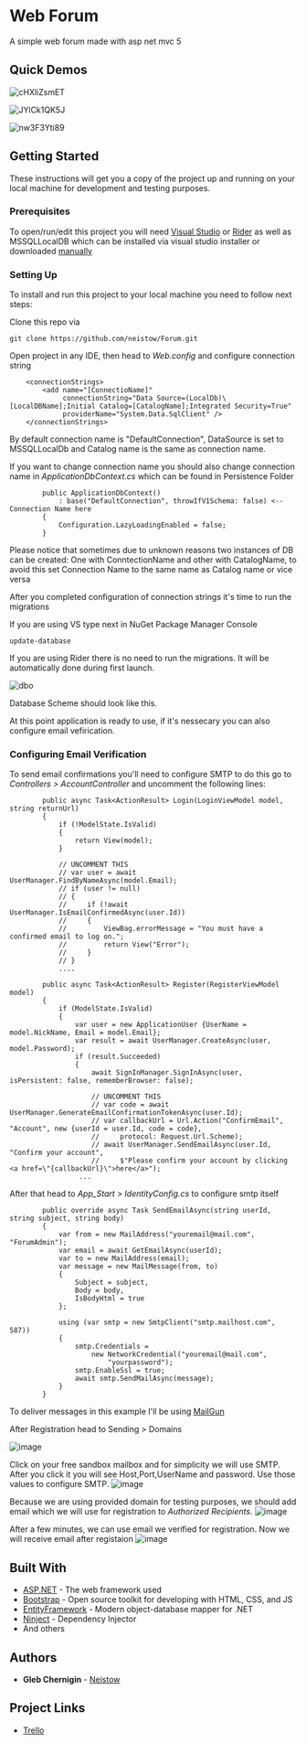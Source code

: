 # Web Forum

A simple web forum made with asp net mvc 5
## Quick Demos

![cHXliZsmET](https://user-images.githubusercontent.com/55974615/81474555-f83a7700-920e-11ea-8e4b-c9d09c83ce50.gif)

![JYlCk1QK5J](https://user-images.githubusercontent.com/55974615/81474646-93cbe780-920f-11ea-8f53-103623d8eb7b.gif)

![nw3F3Yti89](https://user-images.githubusercontent.com/55974615/81474718-ec9b8000-920f-11ea-96f2-de1c5841f918.gif)

## Getting Started

These instructions will get you a copy of the project up and running on your local machine for development and testing purposes.
### Prerequisites

To open/run/edit this project you will need [Visual Studio](https://visualstudio.microsoft.com/ru/downloads/) or [Rider](https://www.jetbrains.com/ru-ru/rider/) as well as MSSQLLocalDB which can be installed via visual studio installer or downloaded [manually](https://docs.microsoft.com/en-us/sql/database-engine/configure-windows/sql-server-express-localdb?view=sql-server-ver15)

### Setting Up

To install and run this project to your local machine you need to follow next steps:

Clone this repo via

```
git clone https://github.com/neistow/Forum.git
```

Open project in any IDE, then head to *Web.config* and configure connection string

```
    <connectionStrings>
        <add name="[ConnectioName]"
             connectionString="Data Source=(LocalDb)\[LocalDBName];Initial Catalog=[CatalogName];Integrated Security=True"
             providerName="System.Data.SqlClient" />
    </connectionStrings>
```
By default connection name is "DefaultConnection", DataSource is set to MSSQLLocalDb and Catalog name is the same as connection name.

If you want to change connection name you should also change connection name in *ApplicationDbContext.cs* which can be found in Persistence Folder
```
        public ApplicationDbContext()
            : base("DefaultConnection", throwIfV1Schema: false) <-- Connection Name here
        {
            Configuration.LazyLoadingEnabled = false;
        }
```
Please notice that sometimes due to unknown reasons two instances of DB can be created: One with ConntectionName and other with CatalogName, to avoid this set Connection Name to the same name as Catalog name or vice versa

After you completed configuration of connection strings it's time to run the migrations

If you are using VS type next in NuGet Package Manager Console

```
update-database
```

If you are using Rider there is no need to run the migrations. It will be automatically done during first launch.

![dbo](https://user-images.githubusercontent.com/55974615/81477958-1e6a1200-9223-11ea-907a-6778069ef3aa.png)

Database Scheme should look like this.

At this point application is ready to use, if it's nessecary you can also configure email vefirication.

### Configuring Email Verification
To send email confirmations you'll need to configure SMTP to do this go to *Controllers > AccountController* and uncomment the following lines:

```
        public async Task<ActionResult> Login(LoginViewModel model, string returnUrl)
        {
            if (!ModelState.IsValid)
            {
                return View(model);
            }

            // UNCOMMENT THIS
            // var user = await UserManager.FindByNameAsync(model.Email);
            // if (user != null)
            // {
            //     if (!await UserManager.IsEmailConfirmedAsync(user.Id))
            //     {
            //         ViewBag.errorMessage = "You must have a confirmed email to log on.";
            //         return View("Error");
            //     }
            // }
            ....
```
```
        public async Task<ActionResult> Register(RegisterViewModel model)
        {
            if (ModelState.IsValid)
            {
                var user = new ApplicationUser {UserName = model.NickName, Email = model.Email};
                var result = await UserManager.CreateAsync(user, model.Password);
                if (result.Succeeded)
                {
                    await SignInManager.SignInAsync(user, isPersistent: false, rememberBrowser: false);

                    // UNCOMMENT THIS
                    // var code = await UserManager.GenerateEmailConfirmationTokenAsync(user.Id);
                    // var callbackUrl = Url.Action("ConfirmEmail", "Account", new {userId = user.Id, code = code},
                    //     protocol: Request.Url.Scheme);
                    // await UserManager.SendEmailAsync(user.Id, "Confirm your account",
                    //     $"Please confirm your account by clicking <a href=\"{callbackUrl}\">here</a>");
                 ...
```

After that head to *App_Start > IdentityConfig.cs* to configure smtp itself
```
        public override async Task SendEmailAsync(string userId, string subject, string body)
        {
            var from = new MailAddress("youremail@mail.com", "ForumAdmin");
            var email = await GetEmailAsync(userId);
            var to = new MailAddress(email);
            var message = new MailMessage(from, to)
            {
                Subject = subject,
                Body = body,
                IsBodyHtml = true
            };
            
            using (var smtp = new SmtpClient("smtp.mailhost.com", 587))
            {
                smtp.Credentials =
                    new NetworkCredential("youremail@mail.com",
                        "yourpassword");
                smtp.EnableSsl = true;
                await smtp.SendMailAsync(message);
            }
        }
```
To deliver messages in this example I'll be using [MailGun](https://www.mailgun.com/)

After Registration head to Sending > Domains

![image](https://user-images.githubusercontent.com/55974615/81473904-9710a480-920a-11ea-892c-cdbf28182470.png)

Click on your free sandbox mailbox and for simplicity we will use SMTP. After you click it you will see Host,Port,UserName and password. Use those values to configure SMTP.
![image](https://user-images.githubusercontent.com/55974615/81473999-5a917880-920b-11ea-93f0-b41bb5833246.png)

Because we are using provided domain for testing purposes, we should add email which we will use for registration to *Authorized Recipients*.
![image](https://user-images.githubusercontent.com/55974615/81474174-47cb7380-920c-11ea-9e01-5633d85fd441.png)

After a few minutes, we can use email we verified for registration. Now we will receive email after registaion
![image](https://user-images.githubusercontent.com/55974615/81474281-f5d71d80-920c-11ea-985b-b272f082bc4c.png)

## Built With

* [ASP.NET](https://dotnet.microsoft.com/apps/aspnet) - The web framework used
* [Bootstrap](https://getbootstrap.com/) - Open source toolkit for developing with HTML, CSS, and JS
* [EntityFramework](https://docs.microsoft.com/en-us/ef/) - Modern object-database mapper for .NET
* [Ninject](http://www.ninject.org/) - Dependency Injector
* And others

## Authors

* **Gleb Chernigin** - [Neistow](https://github.com/Neistow)

## Project Links
* [Trello](https://trello.com/b/aIvITSml)
